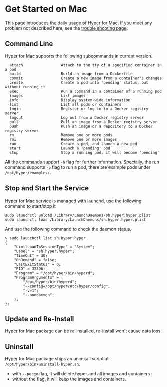 # Get Started on Mac

This page introduces the daily usage of Hyper for Mac. If you meet any problem not described here, see the [trouble shooting page](../trouble_shooting/darwin.md).

## Command Line

Hyper for Mac supports the following subcommands in current version.

	  attach                 Attach to the tty of a specified container in a pod
	  build                  Build an image from a Dockerfile
	  commit                 Create a new image from a container's changes
	  create                 Create a pod into 'pending' status, but without running it
	  exec                   Run a command in a container of a running pod
	  images                 List images
	  info                   Display system-wide information
	  list                   List all pods or containers
	  login                  Register or log in to a Docker registry server
	  logout                 Log out from a Docker registry server
	  pull                   Pull an image from a Docker registry server
	  push                   Push an image or a repository to a Docker registry server
	  rm                     Remove one or more pods
	  rmi                    Remove one or more images
	  run                    Create a pod, and launch a new pod
	  start                  Launch a 'pending' pod
	  stop                   Stop a running pod, it will become 'pending' 

All the commands support `-h` flag for further information. Specially, the run command supports `-p` flag to run a pod, there are example pods under `/opt/hyper/examples/`.

## Stop and Start the Service

Hyper for Mac service is managed with launchd, use the following command to start/stop it

	sudo launchctl unload /Library/LaunchDaemons/sh.hyper.hyper.plist
	sudo launchctl load /Library/LaunchDaemons/sh.hyper.hyper.plist

And use the following command to check the daemon status.

	> sudo launchctl list sh.hyper.hyper
	{
		"LimitLoadToSessionType" = "System";
		"Label" = "sh.hyper.hyper";
		"TimeOut" = 30;
		"OnDemand" = false;
		"LastExitStatus" = 0;
		"PID" = 32396;
		"Program" = "/opt/hyper/bin/hyperd";
		"ProgramArguments" = (
			"/opt/hyper/bin/hyperd";
			"--config=/opt/hyper/etc/hyper/config";
			"-v=1";
			"--nondaemon";
		);
	};

## Update and Re-Install

Hyper for Mac package can be re-installed, re-install won't cause data loss. 

## Uninstall

Hyper for Mac package ships an uninstall script at `/opt/hyper/bin/uninstall-hyper.sh`. 

- with `--purge` flag, it will delete hyper and all images and containers
- without the flag, it will keep the images and containers.
